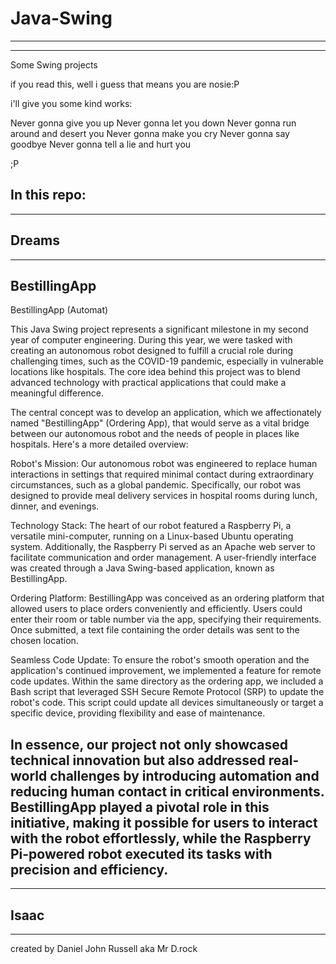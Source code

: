 # Java-Swing
-----------------------------------------------------------------------------------------------------------------------------------------
-----------------------------------------------------------------------------------------------------------------------------------------

Some Swing projects

if you read this, well i guess that means you are nosie:P 

i'll give you some kind works: 

Never gonna give you up
Never gonna let you down
Never gonna run around and desert you
Never gonna make you cry
Never gonna say goodbye
Never gonna tell a lie and hurt you

;P

In this repo: 
-----------------------------------------------------------------------------------------------------------------------------------------
-----------------------------------------------------------------------------------------------------------------------------------------
Dreams
-----------------------------------------------------------------------------------------------------------------------------------------
-----------------------------------------------------------------------------------------------------------------------------------------
BestillingApp
----------------------------------------------------------------------------------------------------------------------------------------------------------------------------------------------------------------------------------------------------------------------------------
BestillingApp (Automat)

This Java Swing project represents a significant milestone in my second year of computer engineering. During this year, we were tasked with creating an autonomous robot designed to fulfill a crucial role during challenging times, such as the COVID-19 pandemic, especially in vulnerable locations like hospitals. The core idea behind this project was to blend advanced technology with practical applications that could make a meaningful difference.

The central concept was to develop an application, which we affectionately named "BestillingApp" (Ordering App), that would serve as a vital bridge between our autonomous robot and the needs of people in places like hospitals. Here's a more detailed overview:

Robot's Mission:
Our autonomous robot was engineered to replace human interactions in settings that required minimal contact during extraordinary circumstances, such as a global pandemic. Specifically, our robot was designed to provide meal delivery services in hospital rooms during lunch, dinner, and evenings.

Technology Stack:
The heart of our robot featured a Raspberry Pi, a versatile mini-computer, running on a Linux-based Ubuntu operating system. Additionally, the Raspberry Pi served as an Apache web server to facilitate communication and order management. A user-friendly interface was created through a Java Swing-based application, known as BestillingApp.

Ordering Platform:
BestillingApp was conceived as an ordering platform that allowed users to place orders conveniently and efficiently. Users could enter their room or table number via the app, specifying their requirements. Once submitted, a text file containing the order details was sent to the chosen location.

Seamless Code Update:
To ensure the robot's smooth operation and the application's continued improvement, we implemented a feature for remote code updates. Within the same directory as the ordering app, we included a Bash script that leveraged SSH Secure Remote Protocol (SRP) to update the robot's code. This script could update all devices simultaneously or target a specific device, providing flexibility and ease of maintenance.

In essence, our project not only showcased technical innovation but also addressed real-world challenges by introducing automation and reducing human contact in critical environments. BestillingApp played a pivotal role in this initiative, making it possible for users to interact with the robot effortlessly, while the Raspberry Pi-powered robot executed its tasks with precision and efficiency.
-----------------------------------------------------------------------------------------------------------------------------------------
-----------------------------------------------------------------------------------------------------------------------------------------
Isaac
-----------------------------------------------------------------------------------------------------------------------------------------
-----------------------------------------------------------------------------------------------------------------------------------------




created by Daniel John Russell aka Mr D.rock

